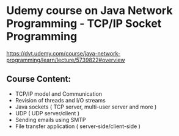 # Udemy course on Java Network Programming - TCP/IP Socket Programming

https://dvt.udemy.com/course/java-network-programming/learn/lecture/5739822#overview


## Course Content:

- TCP/IP model and Communication
- Revision of threads and I/O streams
- Java sockets ( TCP server, multi-user server and more )
- UDP ( UDP server/client )
- Sending emails using SMTP
- File transfer application ( server-side/client-side )
